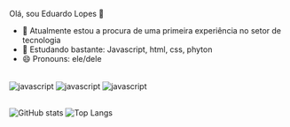 Olá, sou Eduardo Lopes 👋



- 🔭 Atualmente estou a procura de uma primeira experiência no setor de tecnologia
- 🌱 Estudando bastante: Javascript, html, css, phyton
- 😄 Pronouns: ele/dele

<div style="display: inline_block"><br/>
    <img align="center" alt="javascript" src="https://img.shields.io/badge/JavaScript-F7DF1E?style=for-the-badge&logo=javascript&logoColor=black"/>
    <img align="center" alt="javascript" src="https://img.shields.io/badge/HTML5-E34F26?style=for-the-badge&logo=html5&logoColor=white"/>
    <img align="center" alt="javascript" src="https://img.shields.io/badge/CSS3-1572B6?style=for-the-badge&logo=css3&logoColor=white"/>
</div><br/>
      

![GitHub stats](https://github-readme-stats.vercel.app/api?username=DuduESL&show_icons=true&theme=radical)
![Top Langs](https://github-readme-stats.vercel.app/api/top-langs/?username=anuraghazra&layout=compact)
